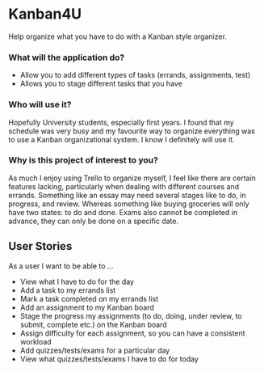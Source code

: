 # Kanban4U
Help organize what you have to do with a Kanban style organizer.

### What will the application do?
 * Allow you to add different types of tasks (errands, assignments, test)
 * Allows you to stage different tasks that you have 

### Who will use it?
Hopefully University students, especially first years. I found that my schedule was very busy and my favourite way to
organize everything was to use a Kanban organizational system. I know I definitely will use it.

### Why is this project of interest to you?
As much I enjoy using Trello to organize myself, I feel like there are certain features lacking, particularly when
dealing with different courses and errands. Something like an essay may need several stages like to do, in progress, 
and review. Whereas something like buying groceries will only have two states: to do and done. Exams also cannot be
completed in advance, they can only be done on a specific date.

## User Stories  
As a user I want to be able to ...  
 * View what I have to do for the day
 * Add a task to my errands list
 * Mark a task completed on my errands list
 * Add an assignment to my Kanban board
 * Stage the progress my assignments (to do, doing, under review, to submit, complete etc.) on the Kanban board
 * Assign difficulty for each assignment, so you can have a consistent workload
 * Add quizzes/tests/exams for a particular day
 * View what quizzes/tests/exams I have to do for today